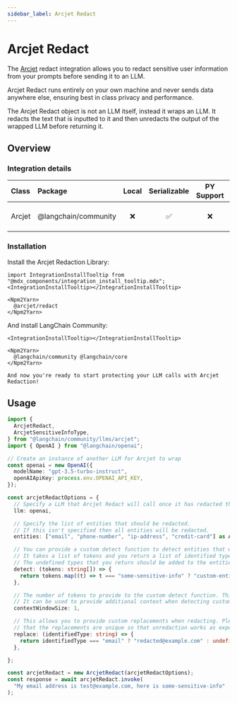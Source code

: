 ```yaml
---
sidebar_label: Arcjet Redact
---
```


# Arcjet Redact

The [Arcjet](https://arcjet.com) redact integration allows you to redact sensitive user information from your prompts before sending it to an LLM.

Arcjet Redact runs entirely on your own machine and never sends data anywhere else, ensuring best in class privacy and performance.

The Arcjet Redact object is not an LLM itself, instead it wraps an LLM. It redacts the text that is inputted to it and then unredacts the output of the wrapped LLM before returning it. 



## Overview
### Integration details

| Class | Package | Local | Serializable | PY Support | Package downloads | Package latest |
| :--- | :--- | :---: | :---: |  :---: | :---: | :---: |
| Arcjet | @langchain/community | ❌ | ✅ | ❌ | ![NPM - Downloads](https://img.shields.io/npm/dm/@langchain/community?style=flat-square&label=%20&) | ![NPM - Version](https://img.shields.io/npm/v/@langchain/community?style=flat-square&label=%20&) |

### Installation

Install the Arcjet Redaction Library:

```{=mdx}
import IntegrationInstallTooltip from "@mdx_components/integration_install_tooltip.mdx";
<IntegrationInstallTooltip></IntegrationInstallTooltip>

<Npm2Yarn>
  @arcjet/redact
</Npm2Yarn>

```
And install LangChain Community:


```{=mdx}
<IntegrationInstallTooltip></IntegrationInstallTooltip>

<Npm2Yarn>
  @langchain/community @langchain/core
</Npm2Yarn>

And now you're ready to start protecting your LLM calls with Arcjet Redaction!

```
## Usage


```typescript
import {
  ArcjetRedact,
  ArcjetSensitiveInfoType,
} from "@langchain/community/llms/arcjet";
import { OpenAI } from "@langchain/openai";

// Create an instance of another LLM for Arcjet to wrap
const openai = new OpenAI({
  modelName: "gpt-3.5-turbo-instruct",
  openAIApiKey: process.env.OPENAI_API_KEY,
});

const arcjetRedactOptions = {
  // Specify a LLM that Arcjet Redact will call once it has redacted the input.
  llm: openai,

  // Specify the list of entities that should be redacted.
  // If this isn't specified then all entities will be redacted.
  entities: ["email", "phone-number", "ip-address", "credit-card"] as ArcjetSensitiveInfoType[],

  // You can provide a custom detect function to detect entities that we don't support yet.
  // It takes a list of tokens and you return a list of identified types or undefined.
  // The undefined types that you return should be added to the entities list if used.
  detect: (tokens: string[]) => {
    return tokens.map((t) => t === "some-sensitive-info" ? "custom-entity" : undefined)
  },

  // The number of tokens to provide to the custom detect function. This defaults to 1.
  // It can be used to provide additional context when detecting custom entity types.
  contextWindowSize: 1,

  // This allows you to provide custom replacements when redacting. Please ensure
  // that the replacements are unique so that unredaction works as expected.
  replace: (identifiedType: string) => {
    return identifiedType === "email" ? "redacted@example.com" : undefined;
  },

};

const arcjetRedact = new ArcjetRedact(arcjetRedactOptions);
const response = await arcjetRedact.invoke(
  "My email address is test@example.com, here is some-sensitive-info"
);
```
